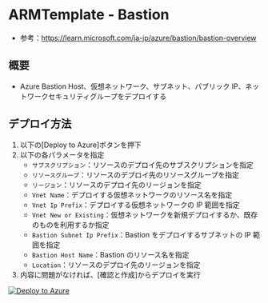 # ARMTemplate - Bastion

- 参考：https://learn.microsoft.com/ja-jp/azure/bastion/bastion-overview
## 概要

- Azure Bastion Host、仮想ネットワーク、サブネット、パブリック IP、ネットワークセキュリティグループをデプロイする

## デプロイ方法

1. 以下の[Deploy to Azure]ボタンを押下
2. 以下の各パラメータを指定
   - `サブスクリプション`：リソースのデプロイ先のサブスクリプションを指定
   - `リソースグループ`：リソースのデプロイ先のリソースグループを指定
   - `リージョン`：リソースのデプロイ先のリージョンを指定
   - `Vnet Name`：デプロイする仮想ネットワークのリソース名を指定
   - `Vnet Ip Prefix`：デプロイする仮想ネットワークの IP 範囲を指定
   - `Vnet New or Existing`：仮想ネットワークを新規デプロイするか、既存のものを利用するか指定
   - `Bastion Subnet Ip Prefix`：Bastion をデプロイするサブネットの IP 範囲を指定
   - `Bastion Host Name`：Bastion のリソース名を指定
   - `Location`：リソースのデプロイ先のリージョンを指定
3. 内容に問題がなければ、[確認と作成]からデプロイを実行

[![Deploy to Azure](https://aka.ms/deploytoazurebutton)](https://portal.azure.com/#create/Microsoft.Template/uri/https%3A%2F%2Fraw.githubusercontent.com%2Ffixer-github%2FFIXER.CloudConfigCMP%2Fdevelop%2FARMTemplate%2FNetwork%2FBastion%2FBastion_template.json)